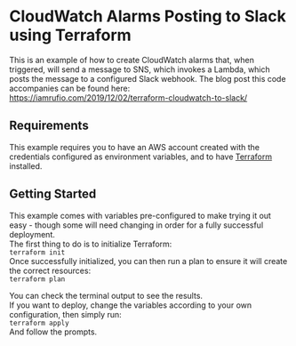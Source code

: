 # CloudWatch Alarms Posting to Slack using Terraform

This is an example of how to create CloudWatch alarms that, when triggered, will send a message to SNS, which invokes a Lambda, which posts the message to a configured Slack webhook.
The blog post this code accompanies can be found here: https://iamrufio.com/2019/12/02/terraform-cloudwatch-to-slack/

## Requirements

This example requires you to have an AWS account created with the credentials configured as environment variables, and to have [Terraform](https://www.terraform.io/) installed.

## Getting Started

This example comes with variables pre-configured to make trying it out easy - though some will need changing in order for a fully successful deployment.  
The first thing to do is to initialize Terraform:  
`terraform init`  
Once successfully initialized, you can then run a plan to ensure it will create the correct resources:  
`terraform plan`

You can check the terminal output to see the results.  
If you want to deploy, change the variables according to your own configuration, then simply run:  
`terraform apply`  
And follow the prompts.  
